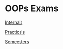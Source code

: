 # OOPs Exams

[Internals](https://github.com/Reubzz/cpp-internals/tree/Internals)
<br>

[Practicals](https://github.com/Reubzz/cpp-internals/tree/Practicals)

[Semeesters](https://github.com/Reubzz/cpp-internals/tree/Semesters)